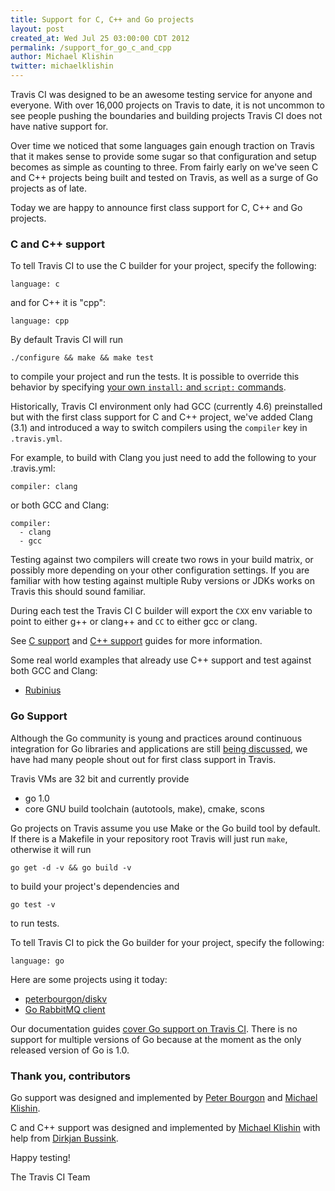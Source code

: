 ```yaml
---
title: Support for C, C++ and Go projects
layout: post
created_at: Wed Jul 25 03:00:00 CDT 2012
permalink: /support_for_go_c_and_cpp
author: Michael Klishin
twitter: michaelklishin
---
```


Travis CI was designed to be an awesome testing service for anyone and everyone. With over 16,000 projects
on Travis to date, it is not uncommon to see people pushing the boundaries and building projects Travis CI does not have native support for.

Over time we noticed that some languages gain enough traction on Travis that it makes sense to provide some sugar so that configuration and setup becomes as simple as counting to three. From fairly early on
we've seen C and C++ projects being built and tested on Travis, as well as a surge of Go projects as of late. 

Today we are happy to announce first class support for C, C++ and Go projects.



### C and C++ support

To tell Travis CI to use the C builder for your project, specify the following:

    language: c

and for C++ it is "cpp":

    language: cpp

By default Travis CI will run

    ./configure && make && make test

to compile your project and run the tests. It is possible to override this behavior by specifying [your own `install:` and `script:` commands](http://about.travis-ci.org/docs/user/build-configuration/).

Historically, Travis CI environment only had GCC (currently 4.6) preinstalled but with the first class support for C and C++ project, we've added Clang (3.1) and introduced a way to switch compilers using the `compiler` key in `.travis.yml`. 

For example, to build with Clang you just need to add the following to your .travis.yml:

    compiler: clang

or both GCC and Clang:

    compiler:
      - clang
      - gcc

Testing against two compilers will create two rows in your build matrix, or possibly more depending on your other configuration settings.  If you are familiar with how testing against multiple Ruby versions or JDKs works on Travis this should sound familiar. 

During each test the Travis CI C builder will export the `CXX` env variable to point to either g++ or clang++ and `CC` to either gcc or clang.

See [C support](http://about.travis-ci.org/docs/user/languages/c/) and [C++ support](http://about.travis-ci.org/docs/user/languages/cpp/) guides for more information.

Some real world examples that already use C++ support and test against both GCC and Clang:

 * [Rubinius](https://github.com/rubinius/rubinius/blob/master/.travis.yml)



### Go Support

Although the Go community is young and practices around continuous integration for Go libraries and applications are still [being discussed](https://groups.google.com/forum/?fromgroups#!topic/golang-nuts/t01qsI40ms4), we have had many people shout out for first class support in Travis.

Travis VMs are 32 bit and currently provide

 * go 1.0
 * core GNU build toolchain (autotools, make), cmake, scons

Go projects on Travis assume you use Make or the Go build tool by default. If there is a Makefile in your repository root Travis will just run `make`, otherwise it will run

    go get -d -v && go build -v

to build your project's dependencies and

    go test -v

to run tests.

To tell Travis CI to pick the Go builder for your project, specify the following:

    language: go

Here are some projects using it today:

 * [peterbourgon/diskv](https://github.com/peterbourgon/diskv/blob/master/.travis.yml)
 * [Go RabbitMQ client](https://github.com/streadway/amqp/blob/master/.travis.yml)

Our documentation guides [cover Go support on Travis CI](http://about.travis-ci.org/docs/user/languages/go/). There is no support for multiple versions of Go because at the moment as the only released version of Go is 1.0.



### Thank you, contributors

Go support was designed and implemented by [Peter Bourgon](https://github.com/peterbourgon) and [Michael Klishin](http://twitter.com/michaelklishin).

C and C++ support was designed and implemented by [Michael Klishin](http://twitter.com/michaelklishin) with help from [Dirkjan Bussink](https://github.com/dbussink).

Happy testing!


The Travis CI Team

